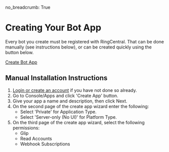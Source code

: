no_breadcrumb: True

# Creating Your Bot App

Every bot you create must be registered with RingCentral. That can be done manually (see instructions below), or can be created quickly using the button below.

<a href="https://developer.ringcentral.com/new-app?name=My+Bot+App&desc=A+sample+app+created+for+the+javascript+chatbot+framework&public=true&type=ServerBot&permissions=ReadAccounts,EditExtensions,SubscriptionWebhook,Glip&redirectUri=https://%3Cchatbot-server%3E/bot/oauth" class="btn btn-primary">Create Bot App</a>

## Manual Installation Instructions

1. [Login or create an account](https://developer.ringcentral.com/login.html#/) if you have not done so already.
2. Go to Console/Apps and click 'Create App' button.
3. Give your app a name and description, then click Next.
4. On the second page of the create app wizard enter the following:
    * Select 'Private' for Application Type.
    * Select 'Server-only (No UI)' for Platform Type.
5. On the third page of the create app wizard, select the following permissions:
    * Glip
    * Read Accounts
    * Webhook Subscriptions

